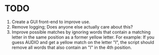 # TODO

1. Create a GUI front-end to improve use.
2. Remove logging; Does anyone else actually care about this?
3. Improve possible matches by ignoring words that contain a matching letter in
the same position as a former yellow letter.  For example: If you guess AUDIO
and get a yellow match on the letter "I", the script should remove all words
that also contain an "I" in the 4th position.
